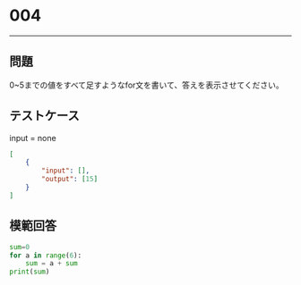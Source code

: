 # 004

---
## 問題

0~5までの値をすべて足すようなfor文を書いて、答えを表示させてください。

## テストケース
input = none
```json
[
	{
		"input": [],
		"output": [15]
  	}
]
```

## 模範回答
```python
sum=0
for a in range(6):
	sum = a + sum
print(sum)
```
